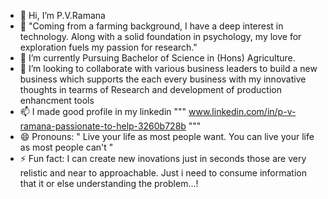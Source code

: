 - 👋 Hi, I’m P.V.Ramana
- 👀 "Coming from a farming background,
      I have a deep interest in technology.
      Along with a solid foundation in psychology,
      my love for exploration fuels my passion for research."
- 🌱 I’m currently Pursuing Bachelor of Science in (Hons) Agriculture.
- 💞️ I’m looking to collaborate with various business leaders to build a new business 
  which supports the each every business with my innovative thoughts in tearms of Research
  and development of production enhancment tools
- 📫 I made good profile in my linkedin 
""" www.linkedin.com/in/p-v-ramana-passionate-to-help-3260b728b """
- 😄 Pronouns: " Live your life  as most people want.
               You can live your life as most people can't "
- ⚡ Fun fact: I can create new inovations just in seconds those are very relistic and near to approachable.
                Just i need to consume information that it or else understanding the problem...!

<!---
PVRamana9632/PVRamana9632 is a ✨ special ✨ repository because its `README.md` (this file) appears on your GitHub profile.
You can click the Preview link to take a look at your changes.
--->
